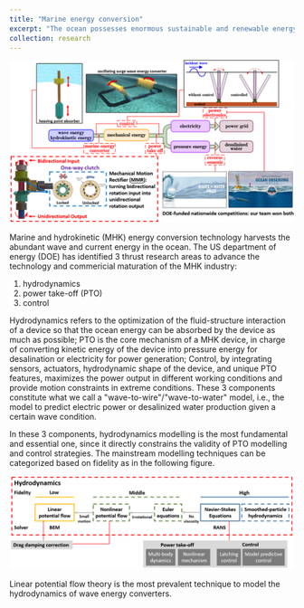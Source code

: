 ```yaml
---
title: "Marine energy conversion"
excerpt: "The ocean possesses enormous sustainable and renewable energy in the form of wave, current, salinity difference, and temperature difference. We exploit this energy fountain, by designing multi-scale machinery to convert the largely untapped wave and hydrokinetic energy. We solve the challenges from 3 perspectives: hydrodynamics, power take-off, and control.<br/><img src='/images/researchthemes_marineenergyconverter_overall.png'>"
collection: research
---
```


![](/images/researchthemes_marineenergyconverter_overall.png)

Marine and hydrokinetic (MHK) energy conversion technology harvests the abundant wave and current energy in the ocean. The US department of energy (DOE) has identified 3 thrust research areas to advance the technology and commericial maturation of the MHK industry:
1. hydrodynamics
2. power take-off (PTO)
3. control

Hydrodynamics refers to the optimization of the fluid-structure interaction of a device so that the ocean energy can be absorbed by the device as much as possible; PTO is the core mechanism of a MHK device, in charge of converting kinetic energy of the device into pressure energy for desalination or electricity for power generation; Control, by integrating sensors, actuators, hydrodynamic shape of the device, and unique PTO features, maximizes the power output in different working conditions and provide motion constraints in extreme conditions. These 3 components constitute what we call a "wave-to-wire"/"wave-to-water" model, i.e., the model to predict electric power or desalinized water production given a certain wave condition.

In these 3 components, hydrodynamics modelling is the most fundamental and essential one, since it directly constrains the validity of PTO modelling and control strategies. The mainstream modelling techniques can be categorized based on fidelity as in the following figure. 

![](/images/researchthemes_marineenergyconverter_hydrodynamics.png)

Linear potential flow theory is the most prevalent technique to model the hydrodynamics of wave energy converters. 